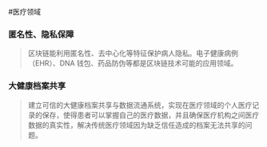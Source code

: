 #医疗领域
### 匿名性、隐私保障
>区块链能利用匿名性、去中心化等特征保护病人隐私。电子健康病例（EHR）、DNA 钱包、药品防伪等都是区块链技术可能的应用领域。

### 大健康档案共享
>建立可信的大健康档案共享与数据流通系统，实现在医疗领域的个人医疗记录的保存，使得患者可以掌握自己的医疗数据，并且确保医疗机构之间医疗数据的真实性，解决传统医疗领域因为缺乏信任造成的档案无法共享的问题。



